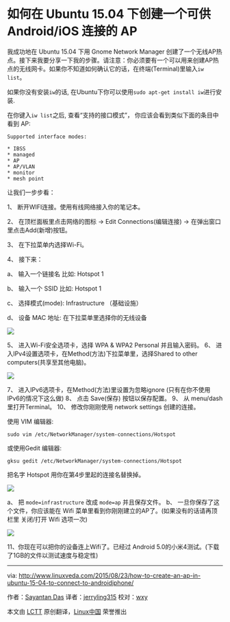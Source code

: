 如何在 Ubuntu 15.04 下创建一个可供 Android/iOS 连接的 AP
================================================================================
我成功地在 Ubuntu 15.04 下用 Gnome Network Manager 创建了一个无线AP热点。接下来我要分享一下我的步骤。请注意：你必须要有一个可以用来创建AP热点的无线网卡。如果你不知道如何确认它的话，在终端(Terminal)里输入`iw list`。

如果你没有安装`iw`的话, 在Ubuntu下你可以使用`sudo apt-get install iw`进行安装.

在你键入`iw list`之后, 查看“支持的接口模式”， 你应该会看到类似下面的条目中看到 AP:

	Supported interface modes:

	* IBSS
	* managed
	* AP
	* AP/VLAN
	* monitor
	* mesh point

让我们一步步看：

1、 断开WIFI连接。使用有线网络接入你的笔记本。

2、 在顶栏面板里点击网络的图标 -> Edit Connections(编辑连接) -> 在弹出窗口里点击Add(新增)按钮。

3、 在下拉菜单内选择Wi-Fi。

4、 接下来：

a、 输入一个链接名 比如: Hotspot 1

b、 输入一个 SSID 比如: Hotspot 1

c、 选择模式(mode): Infrastructure （基础设施）

d、 设备 MAC 地址: 在下拉菜单里选择你的无线设备

![](http://i2.wp.com/www.linuxveda.com/wp-content/uploads/2015/08/ubuntu-ap-gnome1.jpg)

5、 进入Wi-Fi安全选项卡，选择 WPA & WPA2 Personal 并且输入密码。
6、 进入IPv4设置选项卡，在Method(方法)下拉菜单里，选择Shared to other computers(共享至其他电脑)。

![](http://i1.wp.com/www.linuxveda.com/wp-content/uploads/2015/08/ubuntu-ap-gnome4.jpg)

7、 进入IPv6选项卡，在Method(方法)里设置为忽略ignore (只有在你不使用IPv6的情况下这么做)
8、 点击 Save(保存) 按钮以保存配置。
9、 从 menu/dash 里打开Terminal。
10、 修改你刚刚使用 network settings 创建的连接。

使用 VIM 编辑器:

    sudo vim /etc/NetworkManager/system-connections/Hotspot

或使用Gedit 编辑器:

    gksu gedit /etc/NetworkManager/system-connections/Hotspot

把名字 Hotspot 用你在第4步里起的连接名替换掉。

![](http://i2.wp.com/www.linuxveda.com/wp-content/uploads/2015/08/ubuntu-ap-gnome2.jpg?resize=640%2C402)

a、 把 `mode=infrastructure` 改成 `mode=ap` 并且保存文件。
b、 一旦你保存了这个文件，你应该能在 Wifi 菜单里看到你刚刚建立的AP了。(如果没有的话请再顶栏里 关闭/打开 Wifi 选项一次)

![](http://i1.wp.com/www.linuxveda.com/wp-content/uploads/2015/08/ubuntu-ap-gnome3.jpg?resize=290%2C375)

11、你现在可以把你的设备连上Wifi了。已经过 Android 5.0的小米4测试。(下载了1GB的文件以测试速度与稳定性)

--------------------------------------------------------------------------------

via: http://www.linuxveda.com/2015/08/23/how-to-create-an-ap-in-ubuntu-15-04-to-connect-to-androidiphone/

作者：[Sayantan Das][a]
译者：[jerryling315](https://github.com/jerryling315)
校对：[wxy](https://github.com/wxy)

本文由 [LCTT](https://github.com/LCTT/TranslateProject) 原创翻译，[Linux中国](https://linux.cn/) 荣誉推出

[a]:http://www.linuxveda.com/author/sayantan_das/
